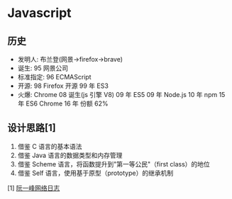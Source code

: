 # Javascript

## 历史

- 发明人: 布兰登(网景->firefox->brave)
- 诞生: 95 网景公司
- 标准指定: 96 ECMAScript
- 开源: 98 Firefox 开源 99 年 ES3
- 火爆: Chrome 08 诞生(js 引擎 V8)
  09 年 ES5 09 年 Node.js
  10 年 npm
  15 年 ES6
  Chrome 16 年 份额 62%

## 设计思路[1]

1. 借鉴 C 语言的基本语法
2. 借鉴 Java 语言的数据类型和内存管理
3. 借鉴 Scheme 语言，将函数提升到"第一等公民"（first class）的地位
4. 借鉴 Self 语言，使用基于原型（prototype）的继承机制

[1] [阮一峰网络日志](http://www.ruanyifeng.com/blog/2011/06/birth_of_javascript.html)
